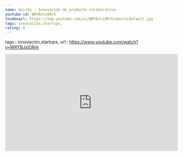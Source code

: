 ```yaml
---
name: Quirky - Innovación de producto colaborativa
youtube-id: WRYBJxiORrk
thumbnail: https://img.youtube.com/vi/WRYBJxiORrk/maxresdefault.jpg
tags: innovación,startups,
rating: 8
---
```

tags:: innovación,startups,
url:: https://www.youtube.com/watch?v=WRYBJxiORrk

<iframe width='560' height='315' src='https://www.youtube.com/embed/WRYBJxiORrk' title='YouTube video player' frameborder='0' allow='accelerometer; autoplay; clipboard-write; encrypted-media; gyroscope; picture-in-picture; web-share' allowfullscreen></iframe>


